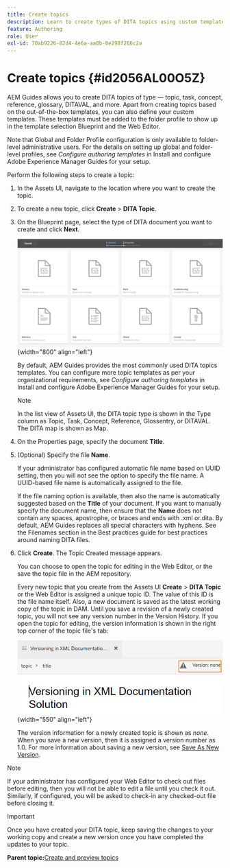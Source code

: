 ```yaml
---
title: Create topics
description: Learn to create types of DITA topics using custom templates in the web editor of AEM Guides.
feature: Authoring
role: User
exl-id: 70ab9226-82d4-4e6a-aa0b-0e298f266c2a
---
```

# Create topics {#id2056AL00O5Z}

AEM Guides allows you to create DITA topics of type — topic, task, concept, reference, glossary, DITAVAL, and more. Apart from creating topics based on the out-of-the-box templates, you can also define your custom templates. These templates must be added to the folder profile to show up in the template selection Blueprint and the Web Editor.

Note that Global and Folder Profile configuration is only available to folder-level administrative users. For the details on setting up global and folder-level profiles, see *Configure authoring templates* in  Install and configure Adobe Experience Manager Guides for your setup.

Perform the following steps to create a topic:

1.  In the Assets UI, navigate to the location where you want to create the topic.

1.  To create a new topic, click **Create** \> **DITA Topic**.

1.  On the Blueprint page, select the type of DITA document you want to create and click **Next**.

    ![](images/create_dita_topic.png){width="800" align="left"}

    By default, AEM Guides provides the most commonly used DITA topics templates. You can configure more topic templates as per your organizational requirements, see *Configure authoring templates* in  Install and configure Adobe Experience Manager Guides for your setup.

    >[!NOTE]
    >
    > In the list view of Assets UI, the DITA topic type is shown in the Type column as Topic, Task, Concept, Reference, Glossentry, or DITAVAL. The DITA map is shown as Map.

1.  On the Properties page, specify the document **Title**.

1.  \(Optional\) Specify the file **Name**.

    If your administrator has configured automatic file name based on UUID setting, then you will not see the option to specify the file name. A UUID-based file name is automatically assigned to the file.

    If the file naming option is available, then also the name is automatically suggested based on the **Title** of your document. If you want to manually specify the document name, then ensure that the **Name** does not contain any spaces, apostrophe, or braces and ends with .xml or.dita. By default, AEM Guides replaces all special characters with hyphens. See the Filenames section in the Best practices guide for best practices around naming DITA files.

1.  Click **Create**. The Topic Created message appears.

    You can choose to open the topic for editing in the Web Editor, or the save the topic file in the AEM repository.

    Every new topic that you create from the Assets UI **Create** \> **DITA Topic** or the Web Editor is assigned a unique topic ID. The value of this ID is the file name itself. Also, a new document is saved as the latest working copy of the topic in DAM. Until you save a revision of a newly created topic, you will not see any version number in the Version History. If you open the topic for editing, the version information is shown in the right top corner of the topic file's tab:

    ![](images/topic-version-none_cs.png){width="550" align="left"}

    The version information for a newly created topic is shown as *none*. When you save a new version, then it is assigned a version number as 1.0. For more information about saving a new version, see [Save As New Version](web-editor-features.md#save-as-new-version-id209ME400GXA).


>[!NOTE]
>
> If your administrator has configured your Web Editor to check out files before editing, then you will not be able to edit a file until you check it out. Similarly, if configured, you will be asked to check-in any checked-out file before closing it.

>[!IMPORTANT]
>
> Once you have created your DITA topic, keep saving the changes to your working copy and create a new version once you have completed the updates to your topic.

**Parent topic:**[Create and preview topics](create-preview-topics.md)
